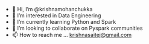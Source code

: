 - 👋 Hi, I’m @krishnamohanchukka
- 👀 I’m interested in Data Engineering
- 🌱 I’m currently learning Python and Spark
- 💞️ I’m looking to collaborate on Pyspark communities
- 📫 How to reach me ... krishnasaitej@gmail.com

<!---
krishnamohanchukka/krishnamohanchukka is a ✨ special ✨ repository because its `README.md` (this file) appears on your GitHub profile.
You can click the Preview link to take a look at your changes.
--->
